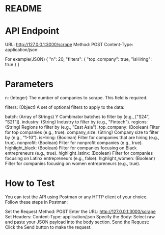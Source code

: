 # README



# API Endpoint
URL: http://127.0.0.1:3000/scrape
Method: POST
Content-Type: application/json

For example(JSON)
{
  "n": 20,
  "filters": {
    "top_company": true,
    "isHiring": true
  }
}


# Parameters
n: (Integer) The number of companies to scrape. This field is required.

filters: (Object) A set of optional filters to apply to the data:

batch: (Array of Strings) Y Combinator batches to filter by (e.g., ["S24", "S21"]).
industry: (String) Industry to filter by (e.g., "Fintech").
regions: (String) Regions to filter by (e.g., "East Asia").
top_company: (Boolean) Filter for top companies (e.g., true).
company_size: (String) Company size to filter by (e.g., "1-10").
isHiring: (Boolean) Filter for companies that are hiring (e.g., true).
nonprofit: (Boolean) Filter for nonprofit companies (e.g., true).
highlight_black: (Boolean) Filter for companies focusing on Black entrepreneurs (e.g., true).
highlight_latinx: (Boolean) Filter for companies focusing on Latinx entrepreneurs (e.g., false).
highlight_women: (Boolean) Filter for companies focusing on women entrepreneurs (e.g., true).


# How to Test
You can test the API using Postman or any HTTP client of your choice. Follow these steps in Postman:

Set the Request Method: POST
Enter the URL: http://127.0.0.1:3000/scrape
Set Headers:
Content-Type: application/json
Specify the Body:
Select raw and paste your JSON payload into the body section.
Send the Request: Click the Send button to make the request.
